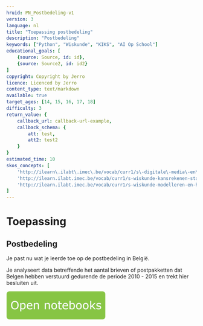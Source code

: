 ```yaml
---
hruid: PN_Postbedeling-v1
version: 3
language: nl
title: "Toepassing postbedeling"
description: "Postbedeling"
keywords: ["Python", "Wiskunde", "KIKS", "AI Op School"]
educational_goals: [
    {source: Source, id: id}, 
    {source: Source2, id: id2}
]
copyright: Copyright by Jerro
licence: Licenced by Jerro
content_type: text/markdown
available: true
target_ages: [14, 15, 16, 17, 18]
difficulty: 3
return_value: {
    callback_url: callback-url-example,
    callback_schema: {
        att: test,
        att2: test2
    }
}
estimated_time: 10
skos_concepts: [
    'http://ilearn\.ilabt\.imec\.be/vocab/curr1/s\-digitale\-media\-en\-toepassingen', 
    'http://ilearn.ilabt.imec.be/vocab/curr1/s-wiskunde-kansrekenen-statistiek',
    'http://ilearn.ilabt.imec.be/vocab/curr1/s-wiskunde-modelleren-en-heuristiek'
]
---
```

# Toepassing
## Postbedeling
Je past nu wat je leerde toe op de postbedeling in België.

Je analyseert data betreffende het aantal brieven of postpakketten dat Belgen hebben verstuurd gedurende de periode 2010 - 2015 en trekt hier besluiten uit.

[![](embed/Knop.png "Knop")](https://kiks.ilabt.imec.be/jupyterhub/?id=0303 "Notebooks Oefenen met Data")
